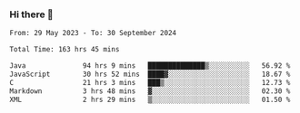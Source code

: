 ### Hi there 👋

<!--START_SECTION:waka-->

```txt
From: 29 May 2023 - To: 30 September 2024

Total Time: 163 hrs 45 mins

Java              94 hrs 9 mins   ██████████████▒░░░░░░░░░░   56.92 %
JavaScript        30 hrs 52 mins  ████▓░░░░░░░░░░░░░░░░░░░░   18.67 %
C                 21 hrs 3 mins   ███▒░░░░░░░░░░░░░░░░░░░░░   12.73 %
Markdown          3 hrs 48 mins   ▓░░░░░░░░░░░░░░░░░░░░░░░░   02.30 %
XML               2 hrs 29 mins   ▒░░░░░░░░░░░░░░░░░░░░░░░░   01.50 %
```

<!--END_SECTION:waka-->
<!--
**the-beef-calculator/the-beef-calculator** is a ✨ _special_ ✨ repository because its `README.md` (this file) appears on your GitHub profile.

Here are some ideas to get you started:

- 🔭 I’m currently working on ...
- 🌱 I’m currently learning ...
- 👯 I’m looking to collaborate on ...
- 🤔 I’m looking for help with ...
- 💬 Ask me about ...
- 📫 How to reach me: ...
- 😄 Pronouns: ...
- ⚡ Fun fact: ...
-->
